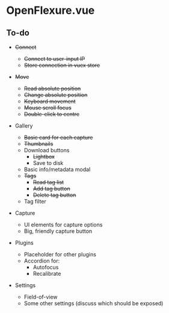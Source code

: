 # OpenFlexure.vue

## To-do
* ~~Connect~~
    * ~~Connect to user-input IP~~
    * ~~Store connection in vuex store~~

* ~~Move~~
    * ~~Read absolute position~~
    * ~~Change absolute position~~
    * ~~Keyboard movement~~
    * ~~Mouse scroll focus~~
    * ~~Double-click to centre~~

* Gallery
    * ~~Basic card for each capture~~
    * ~~Thumbnails~~
    * Download buttons
        * ~~Lightbox~~
        * Save to disk
    * Basic info/metadata modal
    * ~~Tags~~
        * ~~Read tag list~~
        * ~~Add tag button~~
        * ~~Delete tag button~~
    * Tag filter

* Capture
    * UI elements for capture options
    * Big, friendly capture button

* Plugins
    * Placeholder for other plugins
    * Accordion for:
        * Autofocus
        * Recalibrate

* Settings
    * Field-of-view
    * Some other settings (discuss which should be exposed)